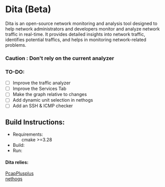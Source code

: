 # Dita (Beta)
Dita is an open-source network monitoring and analysis tool designed to help
network administrators and developers monitor and analyze network traffic
in real-time. It provides detailed insights into network traffic, identifies potential
traffics, and helps in monitoring network-related problems.

### Caution : Don't rely on the current analyzer
### TO-DO:
- [ ] Improve the traffic analyzer
- [ ] Improve the Services Tab
- [ ] Make the graph relative to changes
- [ ] Add dynamic unit selection in nethogs
- [ ] Add an SSH & ICMP checker

## Build Instructions:
- Requirements: \
  &nbsp;&nbsp;&nbsp;&nbsp;&nbsp;&nbsp; cmake >=3.28
- Build: 
- Run:

#### Dita relies:
[PcapPlusplus](https://pcapplusplus.github.io/) \
[nethogs](https://github.com/raboof/nethogs)
